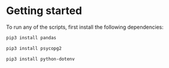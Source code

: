 # Getting started
To run any of the scripts, first install the following dependencies:

```sh
pip3 install pandas

pip3 install psycopg2

pip3 install python-dotenv

```